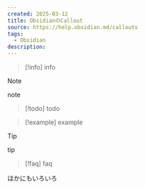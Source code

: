 ```yaml
---
created: 2025-03-12
title: ObsidianのCallout
source: https://help.obsidian.md/callouts
tags:
  - Obsidian
description:
---
```

> [!info]
> info

> [!note]
> note

> [!todo]
> todo

> [!example]
> example

> [!tip]
> tip

> [!faq]
> faq

ほかにもいろいろ


